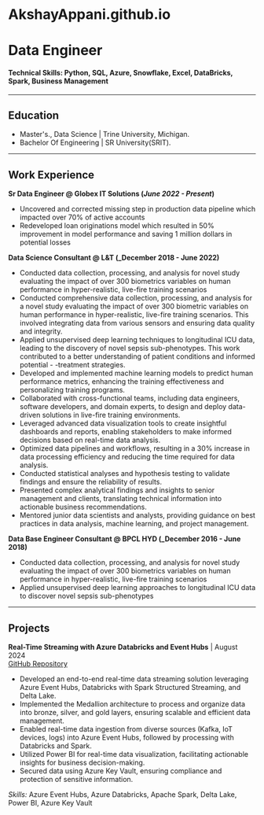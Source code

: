 # AkshayAppani.github.io

# Data Engineer

#### Technical Skills: Python, SQL, Azure, Snowflake, Excel, DataBricks, Spark, Business Management

---

## Education					       		
- Master's., Data Science | Trine University, Michigan.	 			        		
- Bachelor Of Engineering | SR University(SRIT).

---

## Work Experience
**Sr Data Engineer @ Globex IT Solutions (_June 2022 - Present_)**
- Uncovered and corrected missing step in production data pipeline which impacted over 70% of active accounts
- Redeveloped loan originations model which resulted in 50% improvement in model performance and saving 1 million dollars in potential losses



**Data Science Consultant @ L&T  (_December 2018 - June 2022)**
- Conducted data collection, processing, and analysis for novel study evaluating the impact of over 300 biometrics variables on human performance in hyper-realistic, live-fire training scenarios
- Conducted comprehensive data collection, processing, and analysis for a novel study evaluating the impact of over 300 biometric variables on human performance in hyper-realistic, live-fire training scenarios. This involved integrating data from various sensors and ensuring data quality and integrity.
- Applied unsupervised deep learning techniques to longitudinal ICU data, leading to the discovery of novel sepsis sub-phenotypes. This work contributed to a better understanding of patient conditions and informed potential - -treatment strategies.
- Developed and implemented machine learning models to predict human performance metrics, enhancing the training effectiveness and personalizing training programs.
- Collaborated with cross-functional teams, including data engineers, software developers, and domain experts, to design and deploy data-driven solutions in live-fire training environments.
- Leveraged advanced data visualization tools to create insightful dashboards and reports, enabling stakeholders to make informed decisions based on real-time data analysis.
- Optimized data pipelines and workflows, resulting in a 30% increase in data processing efficiency and reducing the time required for data analysis.
- Conducted statistical analyses and hypothesis testing to validate findings and ensure the reliability of results.
- Presented complex analytical findings and insights to senior management and clients, translating technical information into actionable business recommendations.
- Mentored junior data scientists and analysts, providing guidance on best practices in data analysis, machine learning, and project management.


**Data Base Engineer Consultant @ BPCL HYD  (_December 2016 - June 2018)**
- Conducted data collection, processing, and analysis for novel study evaluating the impact of over 300 biometrics variables on human performance in hyper-realistic, live-fire training scenarios
- Applied unsupervised deep learning approaches to longitudinal ICU data to discover novel sepsis sub-phenotypes

---

## Projects

**Real-Time Streaming with Azure Databricks and Event Hubs** | August 2024  
[GitHub Repository](https://github.com/MithunDataPro/Real-Time-Streaming-with-Azure-Databricks-and-Event-Hubs)

- Developed an end-to-end real-time data streaming solution leveraging Azure Event Hubs, Databricks with Spark Structured Streaming, and Delta Lake.
- Implemented the Medallion architecture to process and organize data into bronze, silver, and gold layers, ensuring scalable and efficient data management.
- Enabled real-time data ingestion from diverse sources (Kafka, IoT devices, logs) into Azure Event Hubs, followed by processing with Databricks and Spark.
- Utilized Power BI for real-time data visualization, facilitating actionable insights for business decision-making.
- Secured data using Azure Key Vault, ensuring compliance and protection of sensitive information.

*Skills:* Azure Event Hubs, Azure Databricks, Apache Spark, Delta Lake, Power BI, Azure Key Vault
